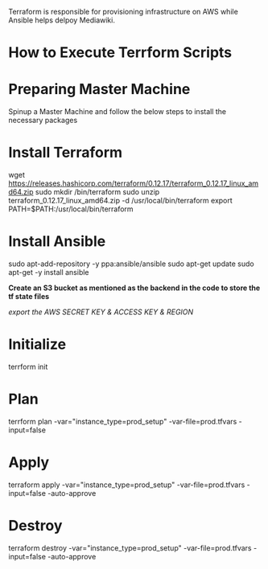 Terraform is responsible for provisioning infrastructure on AWS while Ansible helps delpoy Mediawiki.

# How to Execute Terrform Scripts

# Preparing Master Machine
Spinup a Master Machine and follow the below steps to install the necessary packages

# Install Terraform
wget https://releases.hashicorp.com/terraform/0.12.17/terraform_0.12.17_linux_amd64.zip
sudo mkdir /bin/terraform
sudo unzip terraform_0.12.17_linux_amd64.zip -d /usr/local/bin/terraform
export PATH=$PATH:/usr/local/bin/terraform

# Install Ansible
sudo apt-add-repository -y ppa:ansible/ansible
sudo apt-get update
sudo apt-get -y install ansible

**Create an S3 bucket as mentioned as the backend in the code to store the tf state files**

_export the AWS SECRET KEY & ACCESS KEY & REGION_

# Initialize 
terrform init

# Plan
terrform plan -var="instance_type=prod_setup" -var-file=prod.tfvars -input=false

# Apply
terraform apply -var="instance_type=prod_setup" -var-file=prod.tfvars -input=false -auto-approve

# Destroy
terraform destroy -var="instance_type=prod_setup" -var-file=prod.tfvars -input=false -auto-approve
